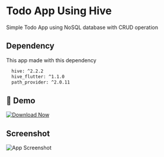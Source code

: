 
# Todo App Using Hive

Simple Todo App using NoSQL database with CRUD operation
## Dependency

This app made with this dependency

```bash
  hive: ^2.2.2
  hive_flutter: ^1.1.0
  path_provider: ^2.0.11
```
    
## 🔗 Demo
[![Download Now](https://img.shields.io/badge/Download-1DA1F2?style=for-the-badge&logo=download&logoColor=white)](/apkfile/downloadapp-armeabi-v7a-release.apk)


## Screenshot

![App Screenshot](/apkfile/screenshot.png)


